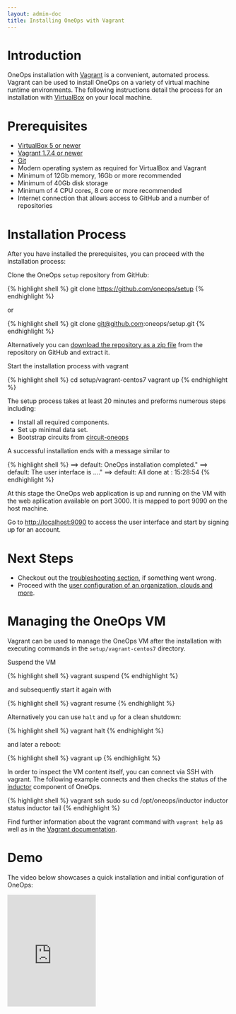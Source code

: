 ```yaml
---
layout: admin-doc
title: Installing OneOps with Vagrant
---
```


# Introduction

OneOps installation with [Vagrant](http://www.vagrantup.com) is a convenient, automated process. Vagrant can be used to
install OneOps on a variety of virtual machine runtime environments. The following instructions detail the
process for an installation with [VirtualBox](https://www.virtualbox.org/) on your local machine.

# Prerequisites

- <a href="https://www.virtualbox.org/" target="_blank">VirtualBox 5 or newer</a>
- <a href="https://www.vagrantup.com/" target="_blank">Vagrant 1.7.4 or newer</a>
- <a href="https://git-scm.com/" target="_blank">Git</a>
- Modern operating system as required for VirtualBox and Vagrant
- Minimum of 12Gb memory, 16Gb or more recommended
- Minimum of 40Gb disk storage
- Minimum of 4 CPU cores, 8 core or more recommended
- Internet connection that allows access to GitHub and a number of repositories

# Installation Process

After you have installed the prerequisites, you can proceed with the installation process:

Clone the OneOps `setup` repository from GitHub:

{% highlight shell %}
git clone https://github.com/oneops/setup
{% endhighlight %}

or

{% highlight shell %}
git clone git@github.com:oneops/setup.git
{% endhighlight %}

Alternatively you can [download the repository as a zip file](https://github.com/oneops/setup/archive/master.zip)
from the repository on GitHub and extract it.

Start the installation process with vagrant

{% highlight shell %}
cd setup/vagrant-centos7
vagrant up
{% endhighlight %}

The setup process takes at least 20 minutes and preforms numerous steps including:

- Install all required components.
- Set up minimal data set.
- Bootstrap circuits from [circuit-oneops](https://github.com/oneops/circuit-oneops-1/)

A successful installation ends with a message similar to

{% highlight shell %}
==> default: OneOps installation completed."
==> default: The user interface is ...."
==> default: All done at : 15:28:54
{% endhighlight %}

At this stage the OneOps web application is up and running on the VM with the web apllication available on port 3000.
It is mapped to port 9090 on the host machine.

Go to [http://localhost:9090](http://localhost:9090) to access the user interface and start by signing up for an
account.

# Next Steps

- Checkout out the [troubleshooting section](../operate/testing.html), if something went wrong.
- Proceed with the [user configuration of an organization, clouds and more](/user/).

# Managing the OneOps VM

Vagrant can be used to manage the OneOps VM after the installation with executing commands in the
`setup/vagrant-centos7` directory.

Suspend the VM

{% highlight shell %}
vagrant suspend
{% endhighlight %}

and subsequently start it again with

{% highlight shell %}
vagrant resume
{% endhighlight %}

Alternatively you can use `halt` and `up` for a clean shutdown:

{% highlight shell %}
vagrant halt
{% endhighlight %}

and later a reboot:

{% highlight shell %}
vagrant up
{% endhighlight %}

In order to inspect the VM content itself, you can connect via SSH with vagrant. The following example connects
and then checks the status of the [inductor](/admin/operate/inductor.html) component of OneOps.

{% highlight shell %}
vagrant ssh
sudo su
cd /opt/oneops/inductor
inductor status
inductor tail
{% endhighlight %}

Find further information about the vagrant command with ```vagrant help``` as well as in the
[Vagrant documentation](https://www.vagrantup.com/docs/).

# Demo

The video below showcases a quick installation and initial configuration of OneOps:

<iframe src="https://player.vimeo.com/video/154112203" width="200 " height="253" frameborder="0" webkitallowfullscreen mozallowfullscreen allowfullscreen></iframe>


